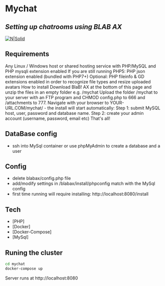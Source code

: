 #  Mychat
## _Setting up chatrooms using BLAB AX_

[![N|Solid](https://justblab.com/img/bws_screen.png)](https://justblab.com/blabax-php-ajax-website-chat-software)

## Requirements
Any Linux / Windows host or shared hosting service with PHP/MySQL and PHP mysqli extension enabled
If you are still running PHP5: PHP json extension enabled (bundled with PHP7+)
Optional: PHP fileinfo & GD extensions enabled in order to recognize file types and resize uploaded avatars
How to install
Download BlaB! AX at the bottom of this page and unzip the files in an empty folder e.g. /mychat
Upload the folder /mychat to your server with an FTP program and CHMOD config.php to 666 and /attachments to 777.
Navigate with your browser to YOUR-URL.COM/mychat/ - the install will start automatically:
Step 1: submit MySQL host, user, password and database name.
Step 2: create your admin account (username, password, email etc)
That's all!

## DataBase config
- ssh into MySql container or use phpMyAdmin to create a database and a user

## Config
- delete blabax/config.php file
- add/modify settings in /blabax/install/phpconfig match with the MySql config
- first time running will require installing: http://localhost:8080/install


## Tech

- [PHP] 
- [Docker]
- [Docker-Compose] 
- [MySql]

## Runing the cluster

```sh
cd mychat
docker-compose up
```

Server runs at http://localhost:8080